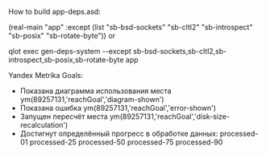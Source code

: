 How to build app-deps.asd:

(real-main "app" :except (list "sb-bsd-sockets" "sb-cltl2" "sb-introspect" "sb-posix" "sb-rotate-byte"))
or

qlot exec gen-deps-system --except sb-bsd-sockets,sb-cltl2,sb-introspect,sb-posix,sb-rotate-byte app

Yandex Metrika Goals:

- Показана диаграмма использования места
  ym(89257131,'reachGoal','diagram-shown')
- Показана ошибка
  ym(89257131,'reachGoal','error-shown')
- Запущен пересчёт места
  ym(89257131,'reachGoal','disk-size-recalculation')
- Достигнут определённый прогресс в обработке данных:
  processed-01
  processed-25
  processed-50
  processed-75
  processed-90
